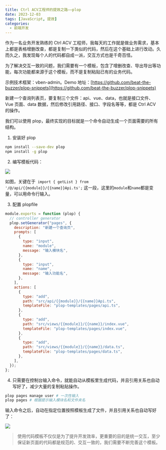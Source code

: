 ```yaml
---
title: Ctrl ACV工程师的提效之路——plop
date: 2023-12-03
tags: [JavaScript, 提效]
categories:
  - 前端开发
---
```


作为一名业务开发熟练的 Ctrl ACV 工程师，我每天的工作就是做业务需求，基本上都是表格增删改查，都是复制一下类似的代码，然后在这个基础上进行改动。久而久之，我发现每个人的代码都自成一派，交互方式也是千奇百怪。

为了解决交互一致的问题，我们需要有一个模板，包含了增删改查、导出导出等功能，每次功能都来源于这个模板，而不是复制粘贴已有的业务代码。

示例技术框架：vben-admin。Demo 地址：[https://github.com/beat-the-buzzer/plop-snippets](https://github.com/beat-the-buzzer/plop-snippets)

新建一个查询列表页，要复制三个文件：api、vue、data，也就是接口文件、Vue 页面、data 数据，然后修改引用路径、接口、字段名等等，都是 Ctrl ACV 的操作。

我们可以使用 plop，最终实现的目标就是一个命令自动生成一个页面需要的所有结构。

1. 安装好 plop

```bash
npm install --save-dev plop
npm install -g plop
```

2. 编写模板代码：

![](https://gitee.com/beat-the-buzzer/pictures/raw/master/blog/plop/plop1.png)

如图，关键在于` import { getList } from '/@/api/{{module}}/{{name}}Api.ts';` 这一段，这里的`module`和`name`都是变量，可以用命令行输入。

3. 配置 plopfile

```js
module.exports = function (plop) {
  // controller generator
  plop.setGenerator("pages", {
    description: "新建一个查询页",
    prompts: [
      {
        type: "input",
        name: "module",
        message: "输入模块名",
      },
      {
        type: "input",
        name: "name",
        message: "输入功能名",
      },
    ],
    actions: [
      {
        type: "add",
        path: "src/api/{{module}}/{{name}}Api.ts",
        templateFile: "plop-templates/pages/api.ts",
      },
      {
        type: "add",
        path: "src/views/{{module}}/{{name}}/index.vue",
        templateFile: "plop-templates/pages/index.vue",
      },
      {
        type: "add",
        path: "src/views/{{module}}/{{name}}/data.ts",
        templateFile: "plop-templates/pages/data.ts",
      },
    ],
  });
};
```

4. 只需要在控制台输入命令，就能自动从模板里生成代码，并且引用关系也自动写好了，减少大量的复制粘贴操作。

```bash
plop pages manage user # 一次性输入
plop pages # 根据提示输入模块名和文件夹名
```

输入命令之后，自动在指定位置按照模板生成了文件，并且引用关系也自动写好了：

![](https://gitee.com/beat-the-buzzer/pictures/raw/master/blog/plop/plop1.png2)

> 使用代码模板不仅仅是为了提升开发效率，更重要的目的是统一交互，至少保证新页面的代码都是规范的、交互一致的，我们需要不断完善这个模板。
